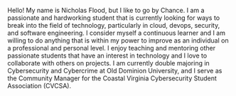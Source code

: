 Hello! My name is Nicholas Flood, but I like to go by Chance. I am a passionate and hardworking student that is currently looking for ways to break into the field of technology, particularly in cloud, devops, security, and software engineering. I consider myself a continuous learner and I am willing to do anything that is within my power to improve as an individual on a professional and personal level. I enjoy teaching and mentoring other passionate students that have an interest in technology and I love to collaborate with others on projects. I am currently double majoring in Cybersecurity and Cybercrime at Old Dominion University, and I serve as the Community Manager for the Coastal Virginia Cybersecurity Student Association (CVCSA).

<!---
NFlood2002/NFlood2002 is a ✨ special ✨ repository because its `README.md` (this file) appears on your GitHub profile.
You can click the Preview link to take a look at your changes.
--->
